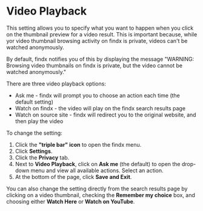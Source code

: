 # Video Playback

This setting allows you to specify what you want to happen when you click on the thumbnail preview for a video result. This is important because, while yor video thumbnail browsing activity on findx is private, videos can't be watched anonymously. 


By default, findx notifies you of this by displaying the message "WARNING: Browsing video thumbnails on findx is private, but the video cannot be watched anonymously."


There are three video playback options:


* Ask me - findx will prompt you to choose an action each time (the default setting)
* Watch on findx - the video will play on the findx search results page
* Watch on source site - findx will redirect you to the original website, and then play the video



To change the setting:


1. Click the **"triple bar" icon** to open the findx menu.
2. Click **Settings**.
3. Click the **Privacy** tab.
4. Next to **Video Playback**, click on **Ask me** (the default) to open the drop-down menu and view all available actions. Select an action. 
5. At the bottom of the page, click **Save and Exit**.


You can also change the setting directly from the search results page by clicking on a video thumbnail, checking the **Remember my choice** box, and choosing either **Watch Here** or **Watch on YouTube**.